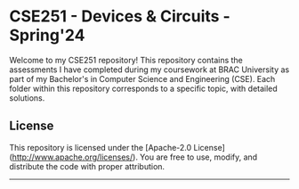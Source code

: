 # CSE251 - Devices & Circuits - Spring'24

Welcome to my CSE251 repository! This repository contains the assessments I have completed during my coursework at BRAC University as part of my Bachelor's in Computer Science and Engineering (CSE). Each folder within this repository corresponds to a specific topic, with detailed solutions.


## License

This repository is licensed under the [Apache-2.0 License] (http://www.apache.org/licenses/). You are free to use, modify, and distribute the code with proper attribution.

---
